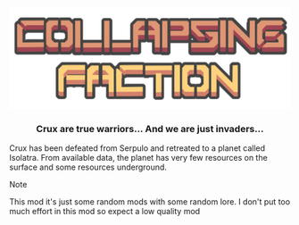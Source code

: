 <p align="center">
    <img width="780" src="https://github.com/NEON-XZR/Collapsing-Faction/blob/main/Img/header2.png">
</p>
<h3 align="center">Crux are true warriors... And we are just invaders...</h3>
    
Crux has been defeated from Serpulo and retreated to a planet called Isolatra. From available data, the planet has very few resources on the surface and some resources underground. 

>[!NOTE]
>This mod it's just some random mods with some random lore. I don't put too much effort in this mod so expect a low quality mod
